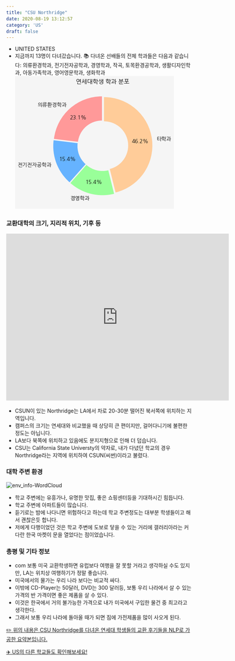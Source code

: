 ```yaml
---
title: "CSU Northridge"
date: 2020-08-19 13:12:57
category: 'US'
draft: false
---
```



* UNITED STATES
* 지금까지 13명이 다녀갔습니다. 
📚 다녀온 선배들의 전체 학과들은 다음과 같습니다: 의류환경학과, 전기전자공학과, 경영학과, 작곡, 토목환경공학과, 생활디자인학과, 아동가족학과, 영어영문학과, 생화학과
![department-info](../plots/US000028.png)
### 교환대학의 크기, 지리적 위치, 기후 등
<iframe
width="600"
height="450"
frameborder="0" style="border:0"
src="https://www.google.com/maps/embed/v1/place?key=AIzaSyC9e1AME-pVmWC4hBpFdu5S4dKzyepa3HQ&q=CSU+Northridge&center=34.2410366,-118.52767450000002&zoom=14" allowfullscreen>
</iframe>

* CSUN이 있는 Northridge는 LA에서 차로 20-30분 떨어진 북서쪽에 위치하는 지역입니다.
* 캠퍼스의 크기는 연세대와 비교했을 때 상당히 큰 편이지만, 걸어다니기에 불편한 정도는 아닙니다.
* LA보다 북쪽에 위치하고 있음에도 분지지형으로 인해 더 덥습니다.
* CSU는 California State Universty의 약자로, 내가 다녔던 학교의 경우 Northridge라는 지역에 위치하여 CSUN(씨썬)이라고 불렸다.


### 대학 주변 환경

![env_info-WordCloud](../univ_wordclouds_okt/env_info/US000028_env_info_okt.png)

* 학교 주변에는 유흥가나, 유명한 맛집, 좋은 쇼핑센터등을 기대하시긴 힘듭니다.
* 학교 주변에 아파트들이 많습니다.
* 듣기로는 밤에 나다니면 위험하다고 하는데 학교 주변정도는 대부분 학생들이고 해서 괜찮은듯 합니다.
* 저에게 다행이었던 것은 학교 주변에 도보로 닿을 수 있는 거리에 갤러리아라는 커다란 한국 마켓이 문을 열었다는 점이었습니다.


### 총평 및 기타 정보 
* com 보통 미국 교환학생하면 유럽보다 여행을 잘 못할 거라고 생각하실 수도 있지만, LA는 위치상 여행하기가 정말 좋습니다.
* 미국에서의 물가는 우리 나라 보다는 비교적 싸다.
* 이밖에 CD-Player는 50달러, DVD는 300 달러등, 보통 우리 나라에서 살 수 있는 가격의 반 가격이면 좋은 제품을 살 수 있다.
* 이것은 한국에서 거의 불가능한 가격으로 내가 미국에서 구입한 물건 중 최고라고 생각한다.
* 그래서 보통 우리 나라에 돌아올 때가 되면 짐에 가전제품을 많이 사오게 된다.


[✏️ 위의 내용은 CSU Northridge를 다녀온 연세대 학생들의 교환 후기들을 NLP로 가공한 요약본입니다.](http://oia.yonsei.ac.kr/partner/expReport.asp?ucode=US000028&bgbn=A)

[✈️ US의 다른 학교들도 확인해보세요!](https://yonsei-exchange.netlify.app/?category=US)
